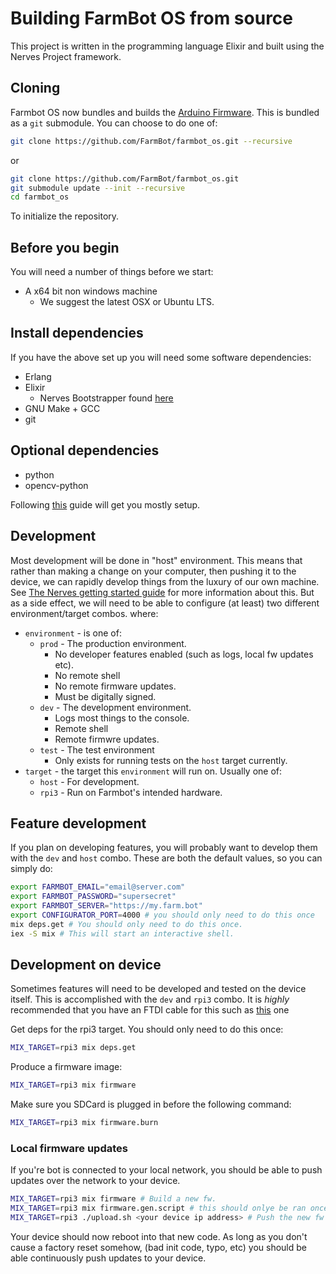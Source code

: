 # Building FarmBot OS from source

This project is written in the programming language Elixir and built using the
Nerves Project framework.

## Cloning

Farmbot OS now bundles and builds the [Arduino Firmware](https://github.com/farmbot/farmbot-arduino-firmware).
This is bundled as a `git` submodule. You can choose to do one of:

```bash
git clone https://github.com/FarmBot/farmbot_os.git --recursive
```

or

```bash
git clone https://github.com/FarmBot/farmbot_os.git
git submodule update --init --recursive
cd farmbot_os
```

To initialize the repository.

## Before you begin

You will need a number of things before we start:

* A x64 bit non windows machine
  * We suggest the latest OSX or Ubuntu LTS.

## Install dependencies

If you have the above set up you will need some software dependencies:

* Erlang
* Elixir
  * Nerves Bootstrapper found [here](https://hexdocs.pm/nerves/installation.html#Linux)
* GNU Make + GCC
* git

## Optional dependencies

* python
* opencv-python

Following [this](http://embedded-elixir.com/post/2017-05-23-using-asdf-vm/) guide
will get you mostly setup.

## Development

Most development will be done in "host" environment. This means that rather than
making a change on your computer, then pushing it to the device, we can rapidly
develop things from the luxury of our own machine.
See [The Nerves getting started guide](https://hexdocs.pm/nerves/getting-started.html)
for more information about this. But as a side effect, we will need to be able
to configure (at least) two different environment/target combos. where:

* `environment` - is one of:
  * `prod` - The production environment.
    * No developer features enabled (such as logs, local fw updates etc).
    * No remote shell
    * No remote firmware updates.
    * Must be digitally signed.
  * `dev` - The development environment.
    * Logs most things to the console.
    * Remote shell
    * Remote firmwre updates.
  * `test` - The test environment
    * Only exists for running tests on the `host` target currently.
* `target` - the target this `environment` will run on. Usually one of:
  * `host` - For development.
  * `rpi3` - Run on Farmbot's intended hardware.

## Feature development

If you plan on developing features, you will probably want to develop them with
the `dev` and `host` combo. These are both the default values,
so you can simply do:

```bash
export FARMBOT_EMAIL="email@server.com"
export FARMBOT_PASSWORD="supersecret"
export FARMBOT_SERVER="https://my.farm.bot"
export CONFIGURATOR_PORT=4000 # you should only need to do this once
mix deps.get # You should only need to do this once.
iex -S mix # This will start an interactive shell.
```

## Development on device

Sometimes features will need to be developed and tested on the device itself.
This is accomplished with the `dev` and `rpi3` combo.
It is *highly* recommended that you have an FTDI cable for this such as
[this](https://www.digikey.com/product-detail/en/ftdi/TTL-232R-RPI/768-1204-ND) one

Get deps for the rpi3 target. You should only need to do this once:

```bash
MIX_TARGET=rpi3 mix deps.get
```

Produce a firmware image:

```bash
MIX_TARGET=rpi3 mix firmware
```

Make sure you SDCard is plugged in before the following command:

```bash
MIX_TARGET=rpi3 mix firmware.burn
```

### Local firmware updates

If you're bot is connected to your local network, you should be able to
push updates over the network to your device.

```bash
MIX_TARGET=rpi3 mix firmware # Build a new fw.
MIX_TARGET=rpi3 mix firmware.gen.script # this should onlye be ran once
MIX_TARGET=rpi3 ./upload.sh <your device ip address> # Push the new fw to the device.
```

Your device should now reboot into that new code. As long as you don't cause
a factory reset somehow, (bad init code, typo, etc) you should be able
continuously push updates to your device.
